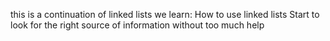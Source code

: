 this is a continuation of linked lists
we learn:
How to use linked lists
Start to look for the right source of information without too much help
